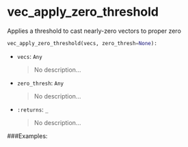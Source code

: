 # <a id="McUtils.McUtils.Numputils.VectorOps.vec_apply_zero_threshold">vec_apply_zero_threshold</a>

Applies a threshold to cast nearly-zero vectors to proper zero

```python
vec_apply_zero_threshold(vecs, zero_thresh=None): 
```

- `vecs`: `Any`
    >No description...
- `zero_thresh`: `Any`
    >No description...
- `:returns`: `_`
    >No description...

###Examples:
